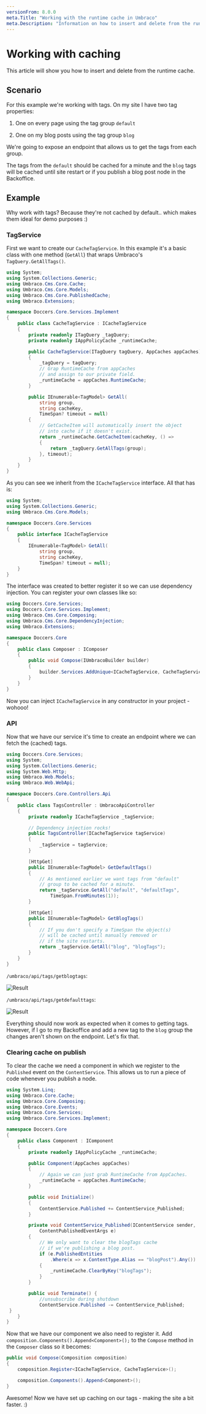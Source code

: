```yaml
---
versionFrom: 8.0.0
meta.Title: "Working with the runtime cache in Umbraco"
meta.Description: "Information on how to insert and delete from the runtime cache"
---
```


# Working with caching

This article will show you how to insert and delete from the runtime cache.

## Scenario

For this example we're working with tags. On my site I have two tag properties:

1) One on every page using the tag group `default`

2) One on my blog posts using the tag group `blog`

We're going to expose an endpoint that allows us to get the tags from each group.

The tags from the `default` should be cached for a minute and the `blog` tags will be cached until site restart or if you publish a blog post node in the Backoffice.

## Example

Why work with tags? Because they're not cached by default.. which makes them ideal for demo purposes :)

### TagService

First we want to create our `CacheTagService`. In this example it's a basic class with one method (`GetAll`) that wraps Umbraco's `TagQuery.GetAllTags()`.

```csharp
using System;
using System.Collections.Generic;
using Umbraco.Cms.Core.Cache;
using Umbraco.Cms.Core.Models;
using Umbraco.Cms.Core.PublishedCache;
using Umbraco.Extensions;

namespace Doccers.Core.Services.Implement
{
    public class CacheTagService : ICacheTagService
    {
        private readonly ITagQuery _tagQuery;
        private readonly IAppPolicyCache _runtimeCache;

        public CacheTagService(ITagQuery tagQuery, AppCaches appCaches)
        {
            _tagQuery = tagQuery;
            // Grap RuntimeCache from appCaches
            // and assign to our private field.
            _runtimeCache = appCaches.RuntimeCache;
        }

        public IEnumerable<TagModel> GetAll(
            string group,
            string cacheKey,
            TimeSpan? timeout = null)
        {
            // GetCacheItem will automatically insert the object
            // into cache if it doesn't exist.
            return _runtimeCache.GetCacheItem(cacheKey, () =>
            {
                return _tagQuery.GetAllTags(group);
            }, timeout);
        }
    }
}
```

As you can see we inherit from the `ICacheTagService` interface. All that has is:

```csharp
using System;
using System.Collections.Generic;
using Umbraco.Cms.Core.Models;

namespace Doccers.Core.Services
{
    public interface ICacheTagService
    {
        IEnumerable<TagModel> GetAll(
            string group,
            string cacheKey,
            TimeSpan? timeout = null);
    }
}
```

The interface was created to better register it so we can use dependency injection. You can register your own classes like so:

```csharp
using Doccers.Core.Services;
using Doccers.Core.Services.Implement;
using Umbraco.Cms.Core.Composing;
using Umbraco.Cms.Core.DependencyInjection;
using Umbraco.Extensions;

namespace Doccers.Core
{
    public class Composer : IComposer
    {
        public void Compose(IUmbracoBuilder builder)
        {
            builder.Services.AddUnique<ICacheTagService, CacheTagService>();
        }
    }
}
```

Now you can inject `ICacheTagService` in any constructor in your project - wohooo!

### API

Now that we have our service it's time to create an endpoint where we can fetch the (cached) tags.

```csharp
using Doccers.Core.Services;
using System;
using System.Collections.Generic;
using System.Web.Http;
using Umbraco.Web.Models;
using Umbraco.Web.WebApi;

namespace Doccers.Core.Controllers.Api
{
    public class TagsController : UmbracoApiController
    {
        private readonly ICacheTagService _tagService;

        // Dependency injection rocks!
        public TagsController(ICacheTagService tagService)
        {
            _tagService = tagService;
        }

        [HttpGet]
        public IEnumerable<TagModel> GetDefaultTags()
        {
            // As mentioned earlier we want tags from "default"
            // group to be cached for a minute.
            return _tagService.GetAll("default", "defaultTags",
                TimeSpan.FromMinutes(1));
        }

        [HttpGet]
        public IEnumerable<TagModel> GetBlogTags()
        {
            // If you don't specify a TimeSpan the object(s)
            // will be cached until manually removed or
            // if the site restarts.
            return _tagService.GetAll("blog", "blogTags");
        }
    }
}
```

`/umbraco/api/tags/getblogtags`:

![Result](images/response.png)

`/umbraco/api/tags/getdefaulttags`:

![Result](images/response-2.png)

Everything should now work as expected when it comes to getting tags. However, if I go to my Backoffice and add a new tag to the `blog` group the changes aren't shown on the endpoint. Let's fix that.

### Clearing cache on publish

To clear the cache we need a component in which we register to the `Published` event on the `ContentService`. This allows us to run a piece of code whenever you publish a node.

```csharp
using System.Linq;
using Umbraco.Core.Cache;
using Umbraco.Core.Composing;
using Umbraco.Core.Events;
using Umbraco.Core.Services;
using Umbraco.Core.Services.Implement;

namespace Doccers.Core
{
    public class Component : IComponent
    {
        private readonly IAppPolicyCache _runtimeCache;

        public Component(AppCaches appCaches)
        {
            // Again we can just grab RuntimeCache from AppCaches.
            _runtimeCache = appCaches.RuntimeCache;
        }

        public void Initialize()
        {
            ContentService.Published += ContentService_Published;
        }

        private void ContentService_Published(IContentService sender,
            ContentPublishedEventArgs e)
        {
            // We only want to clear the blogTags cache
            // if we're publishing a blog post.
            if (e.PublishedEntities
                .Where(x => x.ContentType.Alias == "blogPost").Any())
            {
                _runtimeCache.ClearByKey("blogTags");
            }
        }

        public void Terminate() {
            //unsubscribe during shutdown
            ContentService.Published -= ContentService_Published;
 }
    }
}
```

Now that we have our component we also need to register it. Add `composition.Components().Append<Component>();` to the `Compose` method in the `Composer` class so it becomes:

```csharp
public void Compose(Composition composition)
{
    composition.Register<ICacheTagService, CacheTagService>();

    composition.Components().Append<Component>();
}
```

Awesome! Now we have set up caching on our tags - making the site a bit faster. :)
